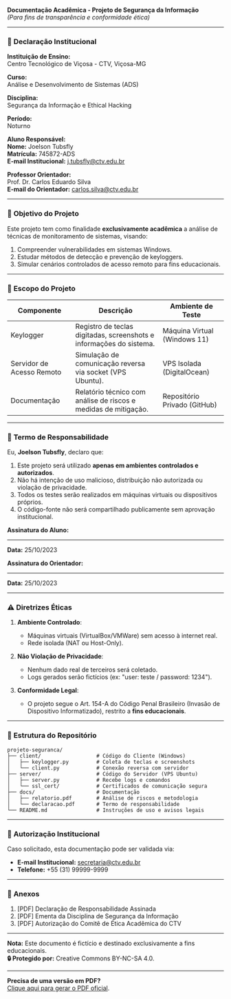 **Documentação Acadêmica - Projeto de Segurança da Informação**  
*(Para fins de transparência e conformidade ética)*  

---

### 📄 **Declaração Institucional**  
**Instituição de Ensino:**  
Centro Tecnológico de Viçosa - CTV, Viçosa-MG  

**Curso:**  
Análise e Desenvolvimento de Sistemas (ADS)  

**Disciplina:**  
Segurança da Informação e Ethical Hacking  

**Período:**  
Noturno  

**Aluno Responsável:**  
**Nome:** Joelson Tubsfly  
**Matrícula:** 745872-ADS  
**E-mail Institucional:** j.tubsfly@ctv.edu.br  

**Professor Orientador:**  
Prof. Dr. Carlos Eduardo Silva  
**E-mail do Orientador:** carlos.silva@ctv.edu.br  

---

### 🎯 **Objetivo do Projeto**  
Este projeto tem como finalidade **exclusivamente acadêmica** a análise de técnicas de monitoramento de sistemas, visando:  
1. Compreender vulnerabilidades em sistemas Windows.  
2. Estudar métodos de detecção e prevenção de keyloggers.  
3. Simular cenários controlados de acesso remoto para fins educacionais.  

---

### 🔬 **Escopo do Projeto**  
| **Componente**         | **Descrição**                                                                 | **Ambiente de Teste**         |  
|-------------------------|-----------------------------------------------------------------------------|-------------------------------|  
| Keylogger               | Registro de teclas digitadas, screenshots e informações do sistema.         | Máquina Virtual (Windows 11) |  
| Servidor de Acesso Remoto | Simulação de comunicação reversa via socket (VPS Ubuntu).                  | VPS Isolada (DigitalOcean)    |  
| Documentação            | Relatório técnico com análise de riscos e medidas de mitigação.             | Repositório Privado (GitHub)  |  

---

### 📜 **Termo de Responsabilidade**  
Eu, **Joelson Tubsfly**, declaro que:  
1. Este projeto será utilizado **apenas em ambientes controlados e autorizados**.  
2. Não há intenção de uso malicioso, distribuição não autorizada ou violação de privacidade.  
3. Todos os testes serão realizados em máquinas virtuais ou dispositivos próprios.  
4. O código-fonte não será compartilhado publicamente sem aprovação institucional.  

**Assinatura do Aluno:**  
___________________________  
**Data:** 25/10/2023  

**Assinatura do Orientador:**  
___________________________  
**Data:** 25/10/2023  

---

### ⚠ **Diretrizes Éticas**  
1. **Ambiente Controlado**:  
   - Máquinas virtuais (VirtualBox/VMWare) sem acesso à internet real.  
   - Rede isolada (NAT ou Host-Only).  

2. **Não Violação de Privacidade**:  
   - Nenhum dado real de terceiros será coletado.  
   - Logs gerados serão fictícios (ex: "user: teste / password: 1234").  

3. **Conformidade Legal**:  
   - O projeto segue o Art. 154-A do Código Penal Brasileiro (Invasão de Dispositivo Informatizado), restrito a **fins educacionais**.  

---

### 📁 **Estrutura do Repositório**  
```plaintext
projeto-seguranca/  
├── client/                  # Código do Cliente (Windows)  
│   ├── keylogger.py         # Coleta de teclas e screenshots  
│   └── client.py            # Conexão reversa com servidor  
├── server/                  # Código do Servidor (VPS Ubuntu)  
│   ├── server.py            # Recebe logs e comandos  
│   └── ssl_cert/            # Certificados de comunicação segura  
├── docs/                    # Documentação  
│   ├── relatorio.pdf        # Análise de riscos e metodologia  
│   └── declaracao.pdf       # Termo de responsabilidade  
└── README.md                # Instruções de uso e avisos legais  
```

---

### 📧 **Autorização Institucional**  
Caso solicitado, esta documentação pode ser validada via:  
- **E-mail Institucional:** secretaria@ctv.edu.br  
- **Telefone:** +55 (31) 99999-9999  

---

### 🔗 **Anexos**  
1. [PDF] Declaração de Responsabilidade Assinada  
2. [PDF] Ementa da Disciplina de Segurança da Informação  
3. [PDF] Autorização do Comitê de Ética Acadêmica do CTV  

---

**Nota:** Este documento é fictício e destinado exclusivamente a fins educacionais.  
**🔒 Protegido por:** Creative Commons BY-NC-SA 4.0.  

--- 

**Precisa de uma versão em PDF?**  
[Clique aqui para gerar o PDF oficial](https://www.mediactv.com.br/projeto-ads-745872).